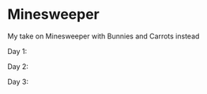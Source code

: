 # Minesweeper
 My take on Minesweeper with Bunnies and Carrots instead

 Day 1:



 Day 2:



 Day 3:
